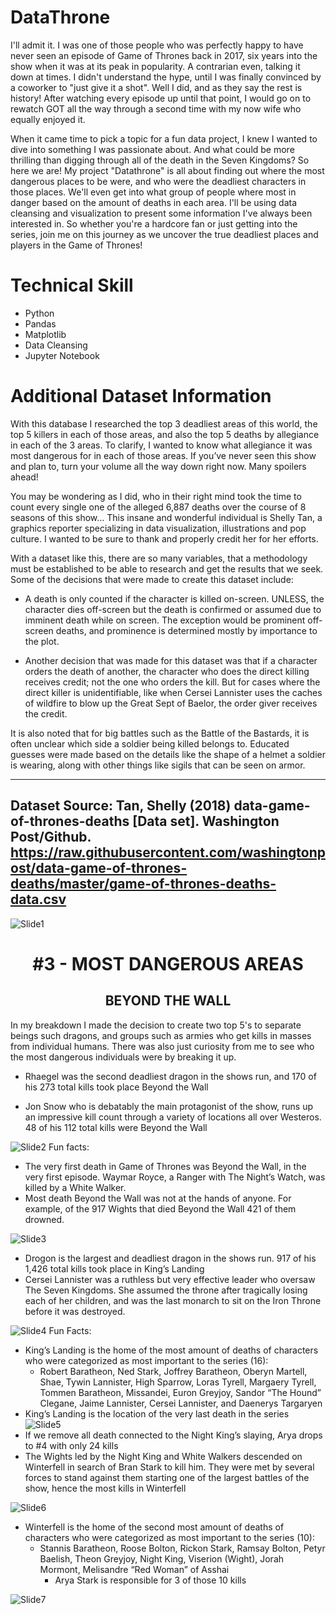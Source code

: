 # DataThrone
I'll admit it. I was one of those people who was perfectly happy to have never seen an episode of Game of Thrones back in 2017, six years into the show when it was at its peak in popularity. A contrarian even, talking it down at times. I didn't understand the hype, until I was finally convinced by a coworker to "just give it a shot". Well I did, and as they say the rest is history! After watching every episode up until that point, I would go on to rewatch GOT all the way through a second time with my now wife who equally enjoyed it.

When it came time to pick a topic for a fun data project, I knew I wanted to dive into something I was passionate about. And what could be more thrilling than digging through all of the death in the Seven Kingdoms? So here we are! My project "Datathrone" is all about finding out where the most dangerous places to be were, and who were the deadliest characters in those places. We'll even get into what group of people where most in danger based on the amount of deaths in each area. I'll be using data cleansing and visualization to present some information I've always been interested in. So whether you're a hardcore fan or just getting into the series, join me on this journey as we uncover the true deadliest places and players in the Game of Thrones!

# Technical Skill
- Python
- Pandas
- Matplotlib
- Data Cleansing
- Jupyter Notebook

# Additional Dataset Information

With this database I researched the top 3 deadliest areas of this world, the top 5 killers in each of those areas, and also the top 5 deaths by allegiance in each of the 3 areas. To clarify, I wanted to know what allegiance it was most dangerous for in each of those areas. If you’ve never seen this show and plan to, turn your volume all the way down right now. Many spoilers ahead!

You may be wondering as I did, who in their right mind took the time to count every single one of the alleged 6,887 deaths over the course of 8 seasons of this show… This insane and wonderful individual is Shelly Tan, a graphics reporter specializing in data visualization, illustrations and pop culture. I wanted to be sure to thank and properly credit her for her efforts.

With a dataset like this, there are so many variables, that a methodology must be established to be able to research and get the results that we seek. Some of the decisions that were made to create this dataset include:
 - A death is only counted if the character is killed on-screen. UNLESS, the character dies off-screen but the death is confirmed or assumed due to imminent death while on screen. The exception would be prominent off-screen deaths, and prominence is determined mostly by importance to the plot.

 - Another decision that was made for this dataset was that if a character orders the death of another, the character who does the direct killing receives credit; not the one who orders the kill. But for cases where the direct killer is unidentifiable, like when Cersei Lannister uses the caches of wildfire to blow up the Great Sept of Baelor, the order giver receives the credit.

It is also noted that for big battles such as the Battle of the Bastards, it is often unclear which side a soldier being killed belongs to. Educated guesses were made based on the details like the shape of a helmet a soldier is wearing, along with other things like sigils that can be seen on armor.


---------------------------------------------------------------------------------------
Dataset Source:
Tan, Shelly (2018) data-game-of-thrones-deaths [Data set].
	Washington Post/Github.
	https://raw.githubusercontent.com/washingtonpost/data-game-of-thrones-deaths/master/game-of-thrones-deaths-data.csv
---------------------------------------------------------------------------------------


![Slide1](https://user-images.githubusercontent.com/109693942/212296785-a7b8d396-7c76-4533-90f0-61d9b635655f.jpg)

<h1 align="center">#3 - MOST DANGEROUS AREAS</h1>
<h2 align="center">BEYOND THE WALL</h2>

In my breakdown I made the decision to create two top 5's to separate beings such dragons, and groups such as armies who get kills in masses from individual humans. There was also just curiosity from me to see who the most dangerous individuals were by breaking it up.

- Rhaegel was the second deadliest dragon in the shows run, and 170 of his 273 total kills took place Beyond the Wall

- Jon Snow who is debatably the main protagonist of the show, runs up an impressive kill count through a variety of locations all over Westeros. 48 of his 112 total kills were Beyond the Wall

![Slide2](https://user-images.githubusercontent.com/109693942/213017400-a1c9b992-119b-44fb-9064-c5ca108e89f1.jpg)
Fun facts: 
- The very first death in Game of Thrones was Beyond the Wall, in the very first episode. Waymar Royce, a Ranger with The Night’s Watch, was killed by a White Walker.
- Most death Beyond the Wall was not at the hands of anyone. For example, of the 917 Wights that died Beyond the Wall 421 of them drowned.

![Slide3](https://user-images.githubusercontent.com/109693942/213018562-a5d8c4fe-a9c1-479d-83c3-d9d22c1a85db.jpg)
- Drogon is the largest and deadliest dragon in the shows run. 917 of his 1,426 total kills took place in King’s Landing
- Cersei Lannister was a ruthless but very effective leader who oversaw The Seven Kingdoms. She assumed the throne after tragically losing each of her children, and was the last monarch to sit on the Iron Throne before it was destroyed.

![Slide4](https://user-images.githubusercontent.com/109693942/213018642-0e55129e-5c58-4cd2-b79d-dc192b8cf4a9.jpg)
Fun Facts:
- King’s Landing is the home of the most amount of deaths of characters who were categorized as most important to the series (16): 
	- Robert Baratheon, Ned Stark, Joffrey Baratheon, Oberyn Martell, Shae, Tywin Lannister, High Sparrow, Loras Tyrell, Margaery Tyrell, Tommen Baratheon, Missandei, Euron Greyjoy, Sandor “The Hound” Clegane, Jaime Lannister, Cersei Lannister, and Daenerys Targaryen 
- King’s Landing is the location of the very last death in the series
![Slide5](https://user-images.githubusercontent.com/109693942/213019363-5245ad8a-f1ce-4f9c-9f80-cc8a25befca2.jpg)
- If we remove all death connected to the Night King’s slaying, Arya drops to #4 with only 24 kills
- The Wights led by the Night King and White Walkers descended on Winterfell in search of Bran Stark to kill him. They were met by several forces to stand against them starting one of the largest battles of the show, hence the most kills in Winterfell


![Slide6](https://user-images.githubusercontent.com/109693942/213019446-e3dec3f7-cceb-40a7-b74e-4d014581f896.jpg)
- Winterfell is the home of the second most amount of deaths of characters who were categorized as most important to the series (10): 
	- Stannis Baratheon, Roose Bolton, Rickon Stark, Ramsay Bolton, Petyr Baelish, Theon Greyjoy, Night King, Viserion (Wight), Jorah Mormont, Melisandre “Red Woman” of Asshai 
		- Arya Stark is responsible for 3 of those 10 kills

![Slide7](https://user-images.githubusercontent.com/109693942/213023629-6458d57e-8325-480e-91e4-cb24105e1731.jpg)
